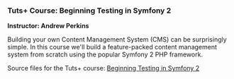 ### Tuts+ Course: Beginning Testing in Symfony 2
**Instructor: Andrew Perkins**

Building your own Content Management System (CMS) can be surprisingly simple. In this course we'll build a feature-packed content management system from scratch using the popular Symfony 2 PHP framework.

Source files for the Tuts+ course: [Beginning Testing in Symfony 2](https://code.tutsplus.com/courses/beginning-testing-in-symfony-2)


